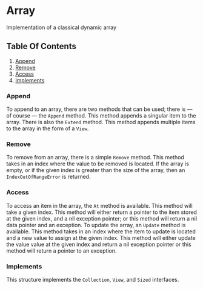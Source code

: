 # Array

Implementation of a classical dynamic array

## Table Of Contents
1. [Append](#append)
2. [Remove](#remove)
3. [Access](#access)
4. [Implements](#implements)

### Append
To append to an array, there are two methods that can be used; there is &mdash; of course &mdash; the `Append` method. This method appends a singular item to the array. There is also the `Extend` method. This method appends multiple items to the array in the form of a `View`.

### Remove
To remove from an array, there is a simple `Remove` method. This method takes in an index where the value to be removed is located. If the array is empty, or if the given index is greater than the size of the array, then an `IndexOutOfRangeError` is returned.

### Access
To access an item in the array, the `At` method is available. This method will take a given index. This method will either return a pointer to the item stored at the given index, and a nil exception pointer; or this method will return a nil data pointer and an exception. To update the array, an `Update` method is available. This method takes in an index where the item to update is located and a new value to assign at the given index. This method will either update the value value at the given index and return a nil exception pointer or this method will return a pointer to an exception.

### Implements
This structure implements the `Collection`, `View`, and `Sized` interfaces.